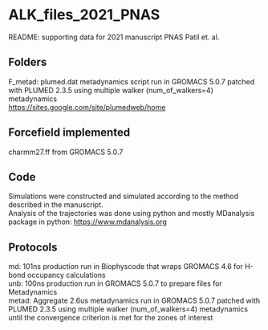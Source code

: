# ALK_files_2021_PNAS


README: supporting data for 2021 manuscript PNAS Patil et. al.

## Folders

F_metad: plumed.dat metadynamics script run in GROMACS 5.0.7 patched with PLUMED 2.3.5 using multiple walker (num_of_walkers=4) metadynamics<br />
https://sites.google.com/site/plumedweb/home <br />


## Forcefield implemented
charmm27.ff from GROMACS 5.0.7

## Code
Simulations were constructed and simulated according to the method described in the manuscript. <br />
Analysis of the trajectories was done using python and mostly MDanalysis package in python: https://www.mdanalysis.org

## Protocols
md: 101ns production run in Biophyscode that wraps GROMACS 4.6 for H-bond occupancy calculations <br />
unb: 100ns production run in GROMACS 5.0.7 to prepare files for Metadynamics <br />
metad: Aggregate 2.6us metadynamics run in GROMACS 5.0.7 patched with PLUMED 2.3.5 using multiple walker (num_of_walkers=4) metadynamics until the convergence criterion is met for the zones of interest<br />
